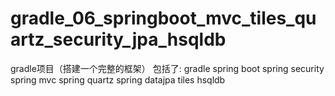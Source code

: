 # gradle_06_springboot_mvc_tiles_quartz_security_jpa_hsqldb
gradle项目（搭建一个完整的框架）
包括了:
 gradle
 spring boot
 spring security
 spring mvc
 spring quartz
 spring datajpa
 tiles
 hsqldb
 
